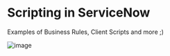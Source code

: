 # Scripting in ServiceNow

Examples of Business Rules, Client Scripts and more ;)


![image](https://developer.servicenow.com/app_store_learnv2_scripting_utah_serverscripting_images_script_initializefunction.png)
